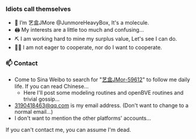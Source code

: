 ### Idiots call themselves
- 👋 I’m 艺盒JMore @JunmoreHeavyBox, It's a molecule.
- 🖨️ My interests are a little too much and confusing...
- ⛏️ I am working hard to mine my surplus value, Let's see I can do.
- ✋🏼 I am not eager to cooperate, nor do I want to cooperate.

### 📫 Contact
- Come to Sina Weibo to search for "[艺盒JMor-59612](http://weibo.com/u/7608228416/)" to follow me daily life. If you can read Chinese...
  - Here I'll post some modeling routines and openBVE routines and trivial gossip...
- 3190418463@qq.com is my email address. (Don't want to change to a normal email...)
- I don't want to mention the other platforms' accounts...

If you can't contact me, you can assume I'm dead.
